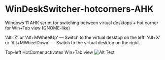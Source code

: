 # WinDeskSwitcher-hotcorners-AHK
Windows 11 AHK script for switching between virtual desktops + hot corner for Win+Tab view (GNOME-like)

'Alt+Z' or 'Alt+MWheelUp' — Switch to the virtual desktop on the left.
'Alt+X' or 'Alt+MWheelDown' — Switch to the virtual desktop on the right.

Top-left HotCorner activates Win+Tab view
![Alt Text]([https://media.giphy.com/media/vFKqnCdLPNOKc/giphy.gif](https://media.giphy.com/media/v1.Y2lkPTc5MGI3NjExZTJyeHpha29uYWI0aDZ6bXJiNWNiNmQxOHJqd2RqYWh2azE1bXV3YyZlcD12MV9pbnRlcm5hbF9naWZfYnlfaWQmY3Q9Zw/rllTTF1SSbXAiryJfj/giphy.gif)https://media.giphy.com/media/v1.Y2lkPTc5MGI3NjExZTJyeHpha29uYWI0aDZ6bXJiNWNiNmQxOHJqd2RqYWh2azE1bXV3YyZlcD12MV9pbnRlcm5hbF9naWZfYnlfaWQmY3Q9Zw/rllTTF1SSbXAiryJfj/giphy.gif)
